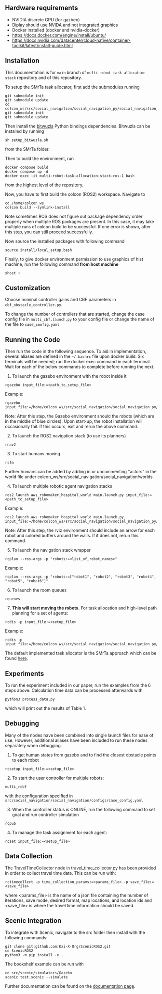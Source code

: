 ## Hardware requirements
- NVIDIA discrete GPU (for gazbeo)
- Diplay should use NVIDA and not integrated graphics
- Docker installed (docker and nvidia-docker)
- https://docs.docker.com/engine/install/ubuntu/
- https://docs.nvidia.com/datacenter/cloud-native/container-toolkit/latest/install-guide.html

## Installation
This documentation is for `main` branch of `multi-robot-task-allocation-stack` repository and of this repository.

To setup the SMrTa task allocator, first add the submodules running
```
git submodule init
git submodule update
cd colcon_ws/src/social_navigation/social_navigation_py/social_navigation_py/SMrTa
git submodule init
git submodule update
```

Then install the [bitwuzla](https://github.com/bitwuzla/bitwuzla/blob/main/docs/install.rst) Python bindings dependencies. Bitwuzla can be installed by running

```
sh setup_bitwuzla.sh
```
from the SMrTa folder.

Then to build the environment, run
```
docker compose build
docker compose up -d
docker exec -it multi-robot-task-allocation-stack-ros-1 bash
```
from the highest level of the repository.

Now, you have to first build the colcon (ROS2) workspace. Navigate to
```
cd /home/colcon_ws
colcon build --symlink-install
```
Note sometimes ROS does not figure out package dependency order properly when multiple ROS packages are present. In this case, it may take multiple runs of colcon build to be successful. If one error is shown, after this step, you can still proceed successfully.

Now source the installed packages with following command
```
source install/local_setup.bash
```
Finally, to give docker environment permission to use graphics of hist machine, run the following command **from host machine**
```
xhost +
```

## Customization
Choose nominal controller gains and CBF parameters in `cbf_obstacle_controller.py`.

To change the number of controllers that are started, change the case config file in `multi_cbf.launch.py` to your config file or change the name of the file to `case_config.yaml`

## Running the Code
Then run the code in the following sequence. To aid in implementation, several aliases are defined in the `~/.bashrc` file upon docker build. Six terminals will be needed; run the docker exec command in each terminal. Wait for each of the below commands to complete before running the next.

1. To launch the gazebo environment with the robot inside it

```
rgazebo input_file:=<path_to_setup_file>
```
Example:
```
rgazebo input_file:=/home/colcon_ws/src/social_navigation/social_navigation_py/social_navigation_py/robot_setup_6.json
```
Note: After this step, the Gazebo environment should the robots (which are in the middle of blue circles). Upon start-up, the robot installation will occasionally fail. If this occurs, exit and rerun the above command.

2. To launch the ROS2 navigation stack (to use its planners)
```
rnav2
```

3. To start humans moving
```
rsfm
```
Further humans can be added by adding in or uncommenting "actors" in the world file under colcon_ws/src/social_navigation/social_navigation/worlds.

4. To launch multiple robotic agent navigation stacks
```
ros2 launch aws_robomaker_hospital_world main.launch.py input_file:=<path_to_setup_file>
```
Example:
```
ros2 launch aws_robomaker_hospital_world main.launch.py input_file:=/home/colcon_ws/src/social_navigation/social_navigation_py/social_navigation_py/robot_setup_6.json
```
Note: After this step, the rviz environment should include an arrow for each robot and colored buffers around the walls. If it does not, rerun this command.

5. To launch the navigation stack wrapper
```
rcplan --ros-args -p "robots:=<list_of_robot_names>"
```
Example:
```
rcplan --ros-args -p "robots:=["robot1", "robot2", "robot3", "robot4", "robot5", "robot6"]"
```

6. To launch the room queues
```
rqueues
```

7. **This will start moving the robots.** For task allocation and high-level path planning for a set of agents:
```
rcdis -p input_file:=<setup_file>
```
Example:
```
rcdis -p input_file:=/home/colcon_ws/src/social_navigation/social_navigation_py/social_navigation_py/robot_setup_6.json
```
The default implemented task allocator is the SMrTa approach which can be found [here](https://arxiv.org/pdf/2403.11737).

## Experiments

To run the experiment included in our paper, run the examples from the 6 steps above. Calculation time data can be processed afterwards with

```
python3 process_data.py
```

which will print out the results of Table 1.

## Debugging
Many of the nodes have been combined into single launch files for ease of use. However, additional aliases have been included to run these nodes separately when debugging.

1. To get human states from gazebo and to find the closest obstacle points to each robot
```
rcsetup input_file:=<setup_file>

```

2. To start the user controller for multiple robots:
```
multi_rcbf
```
with the configuration specified in ```src/social_navigation/social_navigation/configs/case_config.yaml```

3. When the controller status is ONLINE, run the following command to set goal and run controller simulation
```
rcpub
```

4. To manage the task assignment for each agent:
```
rcset input_file:=<setup_file>
```

## Data Collection
The TravelTimeCollector node in travel_time_collector.py has been provided in order to collect travel time data. This can be run with:
```
rctimecollect -p time_collection_params:=<params_file> -p save_file:=<save_file>
```
where <params_file> is the name of a json file containing the number of iterations, save mode, desired format, map locations, and location ids and <save_file> is where the travel time information should be saved.

## Scenic Integration

To integrate with Scenic, navigate to the src folder then install with the following commands:
```
git clone git:github.com:Kai-X-Org/ScenicROS2.git
cd ScenicROS2
python3 -m pip install -e .
```

The bookshelf example can be run with
```
cd src/scenic/simulators/Gazebo
scenic test.scenic --simulate
```

Further documentation can be found on the [documentation page](https://docs.scenic-lang.org/en/latest/). 
